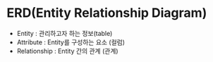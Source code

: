 # ERD(Entity Relationship Diagram)

* Entity : 관리하고자 하는 정보(table)
* Attribute : Entity를 구성하는 요소 (컬럼)
* Relationship : Entity 간의 관계 (관계)

